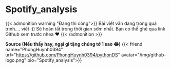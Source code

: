 # Spotify_analysis

{{< admonition warning "Đang thi công">}}
Bài viết vẫn đang trong quá trình.... viết :)) Sẽ hoàn tất trong thời gian sớm nhất. Bạn có thể ghé qua link
Github xem trước nhea :heart:
{{< /admonition >}}
<!--more-->
**Source (Nếu thấy hay, ngại gì tặng chúng tớ 1 sao :joy:)**
{{< friend name="PhongHuynh0394" url="https://github.com/PhongHuynh0394/pythonDS" avatar="/img/github-logo.png" bio="Spotify_analysis">}}
<!-- {{< admonition info "Shout out cho anh em">}} -->
<!-- Dự án này là sự đóng góp không hề nhỏ của các thành viên team OG: **Trần Ngọc Tuấn, Phạm Duy Sơn, -->
<!-- Mai Chiến Vĩ Thiên**. Cảm ơn sự đóng góp của các bạn đã giúp cho dự án hoàn thiện :joy: -->
<!-- {{< /admonition >}} -->

<!-- Hello ! Hello ! Lại là OG đây. Lần này mình sẽ cùng nhau xây dựng -->
<!-- End-to-End ETL data pipeline và một Recommender System dựa trên dữ liệu phân tích từ Spotify API nhé. -->
<!-- Không dài dòng nữa, bắt đầu thôi nào. -->

<!-- ## Introduction -->
<!-- Lần này, OG sẽ hướng dẫn bạn xây dựng hệ thống data pipeline hoàn chỉnh thực hiện quá trình ETL -->
<!-- để lưu và phân tích data từ Spotify API. Cụ thể như sau: -->

<!-- {{< image src="https://github.com/PhongHuynh0394/pythonDS/blob/Prefect/image/spotify_data_pipeline.png?raw=true" >}} -->

<!-- {{< admonition note "Giải thích về data flow" >}} -->

<!-- Từ trái sang phải, ban đầu ta sẽ cào danh sánh tên các nghệ sĩ từ trang [**này**](https://kworb.net/spotify/artists.html) -->
<!-- và sau đó dùng Spotify API để cào các thông tin khác như track, album, genre từ danh sách nghệ sĩ. -->
<!-- Sau đó ta sẽ chạy đa luồng và theo batch để đẩy data vào `MongoDB Atlas` (lý do vì sao phải dùng MongoDB chổ này mình sẽ giải thích ở dưới). -->
<!-- Kế đó là data pipeline chính, ta sẽ thực hiện quá trình ETL để transform dữ liệu raw từ MongoDB. Dữ liệu -->
<!-- thô sẽ được Extract và đưa vào `HDFS`, sau đó ta sẽ dùng `PySpark` để làm sạch, tách bảng dữ liệu này. Kế đến,  -->
<!-- chính là công việc của `Dremio`, đây là một nền tảng warehouse và ta sẽ phân tích dữ liệu của mình ở đây, ngoài ra -->
<!-- ta cũng sẽ dùng notebook để nghiên cứu và traning Recommender model. Ta cũng sẽ sử dụng `Power BI` để làm report -->
<!-- từ các kết quả phân tích ở Dremio. Cuối cùng mọi thứ sẽ được trực quan và chạy demo ở `Streamlit UI`. -->
<!-- Tất nhiên là tất cả các services này đều được xây dựng bởi `Docker` và Pipeline xây dựng bởi `Prefect`. -->

<!-- {{< /admonition >}} -->
<!-- Ta sẽ lần lượt thực hiện các bước như sau: -->
<!-- 1. **Set up Docker**: Để bắt đầu dự án, ta sẽ dùng `Docker` để xây dựng các images cho các services -->
<!-- 2. **Set up Environment**: Trong dự án này, ta sẽ sử dụng MongoDB Atlas và Spotify API, ta sẽ cần phải chuẩn bị API key và -->
<!-- một vài thông tin để có thể kết nối được với Cloud. -->
<!-- 3. **Run pipeline 1**: Sau khi hoàn thành việc set up, ta sẽ chạy pipeline 1 để cào data và lưu vào MongoDB. Việc -->
<!-- này nhằm mục đích chuẩn bị nguồn raw data để chạy pipeline 2 -->
<!-- 4. **Run pipeline 2**: Khi ở MongoDB đã có một lượng data nhất định, ta sẽ chạy pipeline 2 để bắt đầu transform dữ liệu để phân tích -->
<!-- 5. **Dremio warehouse**: Kế đến, ta cần connect Dremio với HDFS để có thể query và phân tích -->
<!--     5.1 **Power BI**: Bước này là `Optional`, ta có thể sử dụng Power BI để trực quan hóa dữ liệu đã được phân tích ở data warehouse -->
<!-- 6. **Visualization**: Sau khi tất cả hoàn tất, Streamlit sẽ hiện thành quả phân tích dashboard và cả model được train ở notebook.  -->

<!-- Đó là toàn bộ quy trình hệ thống trên. Bây giờ ta sẽ nhào dô set up luôn cho nóng :smile: -->

<!-- ## Set up  -->
<!-- ### Set up environment -->

<!-- Đầu tiên ta cần phải set up environment, hãy copy content của `env_template` vào file `.env` -->
<!-- ```bash -->
<!-- cp env_template .env -->
<!-- ``` -->

<!-- ## Run your Data Pipeline  -->
<!-- ### Pipeline 1 (Ingest MongoDB Atlas flow) -->

<!-- pipeline 1 here -->

<!-- ### Pipeline 2 (ETL flow) -->


